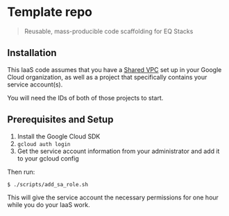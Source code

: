 # Template repo
> Reusable, mass-producible code scaffolding for EQ Stacks

<!--
  Enter project specific info here, following the "standard readme" format
  https://github.com/RichardLitt/standard-readme/blob/master/spec.md

  Keep the info below so people know how to set up using the scripts
-->

## Installation

This IaaS code assumes that you have a [Shared VPC](https://cloud.google.com/vpc/docs/shared-vpc) set up
in your Google Cloud organization, as well as a project that specifically contains your service account(s).

You will need the IDs of both of those projects to start.

## Prerequisites and Setup

1. Install the Google Cloud SDK
2. `gcloud auth login`
3. Get the service account information from your administrator and add it to your gcloud config

Then run:

```bash
$ ./scripts/add_sa_role.sh
```

This will give the service account the necessary permissions for one hour while you do your IaaS work.